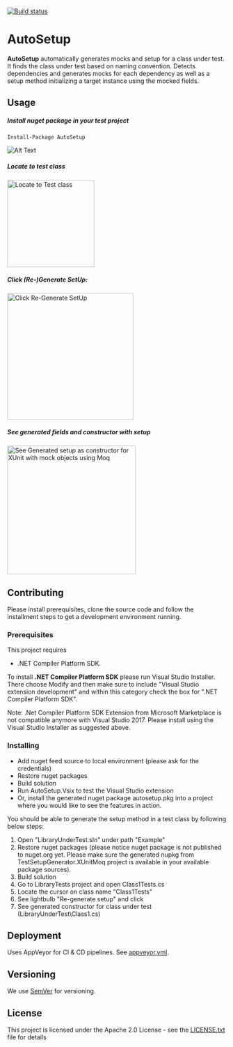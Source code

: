 <br/>

[![Build status](https://ci.appveyor.com/api/projects/status/51wn45ti1i8k4obv/branch/master?svg=true)](https://ci.appveyor.com/project/TubaKaya/autosetup/branch/master)

# AutoSetup

**AutoSetup** automatically generates mocks and setup for a class under test. It finds the class under test based on naming convention. Detects dependencies and generates mocks for each dependency as well as a setup method initializing a target instance using the mocked fields.

## Usage
##### *Install nuget package in your test project*

 `Install-Package AutoSetup`

![Alt Text](https://media.giphy.com/media/B1hN6C6GEXd9E2jAlu/giphy.gif)

##### *Locate to test class*<br/>
<div align="left">
<img src="https://user-images.githubusercontent.com/6681935/49150529-7651d900-f30d-11e8-99e2-88012b076682.png" alt="Locate to Test class" height="200" />
</div>

##### *Click (Re-)Generate SetUp:*<br/>
<div align="left">
<img src="https://user-images.githubusercontent.com/6681935/49150214-80270c80-f30c-11e8-85b9-ff0dbc71d749.png" alt="Click Re-Generate SetUp" height="290" />
</div>

##### *See generated fields and constructor with setup*<br/>
<div align="left">
<img src="https://user-images.githubusercontent.com/6681935/49150247-9208af80-f30c-11e8-9656-7e99c5a27b25.png" alt="See Generated setup as constructor for XUnit with mock objects using Moq" height="295" />
</div>

## Contributing

Please install prerequisites, clone the source code and follow the installment steps to get a development environment running.

### Prerequisites

This project requires 
* .NET Compiler Platform SDK. 

To install **.NET Compiler Platform SDK** please run Visual Studio Installer. There choose Modify and then make sure to include "Visual Studio extension development" and within this category check the box for ".NET Compiler Platform SDK".

Note: .Net Compiler Platform SDK Extension from Microsoft Marketplace is not compatible anymore with Visual Studio 2017. Please install using the Visual Studio Installer as suggested above.

### Installing

* Add nuget feed source to local environment (please ask for the credentials)
* Restore nuget packages
* Build solution
* Run AutoSetup.Vsix to test the Visual Studio extension
* Or, install the generated nuget package autosetup.pkg into a project where you would like to see the features in action.

You should be able to generate the setup method in a test class by following below steps:

1. Open "LibraryUnderTest.sln" under path "Example"
2. Restore nuget packages (please notice nuget package is not published to nuget.org yet. Please make sure the generated nupkg from TestSetupGenerator.XUnitMoq project is available in your available package sources).
3. Build solution
4. Go to LibraryTests project and open Class1Tests.cs
5. Locate the cursor on class name "Class1Tests"
6. See lightbulb "Re-generate setup" and click
7. See generated constructor for class under test (LibraryUnderTest\Class1.cs)
<!--
## Running the tests

Explain how to run the automated tests for this system

### Break down into end to end tests

Explain what these tests test and why

```
Give an example
```

### And coding style tests

Explain what these tests test and why

```
Give an example
```
-->

## Deployment

Uses AppVeyor for CI & CD pipelines. See [appveyor.yml](appveyor.yml).

<!--
## Built With

* [Dropwizard](http://www.dropwizard.io/1.0.2/docs/) - The web framework used
* [Maven](https://maven.apache.org/) - Dependency Management
* [ROME](https://rometools.github.io/rome/) - Used to generate RSS Feeds

## Contributing

Please read [CONTRIBUTING.md](https://gist.github.com/PurpleBooth/b24679402957c63ec426) for details on our code of conduct, and the process for submitting pull requests to us.
-->
## Versioning

We use [SemVer](http://semver.org/) for versioning. 

<!--
## Authors

* **Tuba Kaya** - *Initial work* - [autosetup](https://github.com/tukaya/autosetup)

See also the list of [contributors](https://github.com/tukaya/autosetup/contributors) who participated in this project.

-->

## License

This project is licensed under the Apache 2.0 License - see the [LICENSE.txt](LICENSE.txt) file for details

<!--
## Acknowledgments

* Hat tip to anyone whose code was used
* Inspiration
* etc
-->